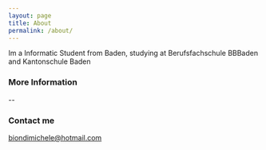 ```yaml
---
layout: page
title: About
permalink: /about/
---
```


Im a Informatic Student from Baden, studying at Berufsfachschule BBBaden and Kantonschule Baden

### More Information

--

### Contact me

[biondimichele@hotmail.com](mailto:biondimichele@hotmail.com)
